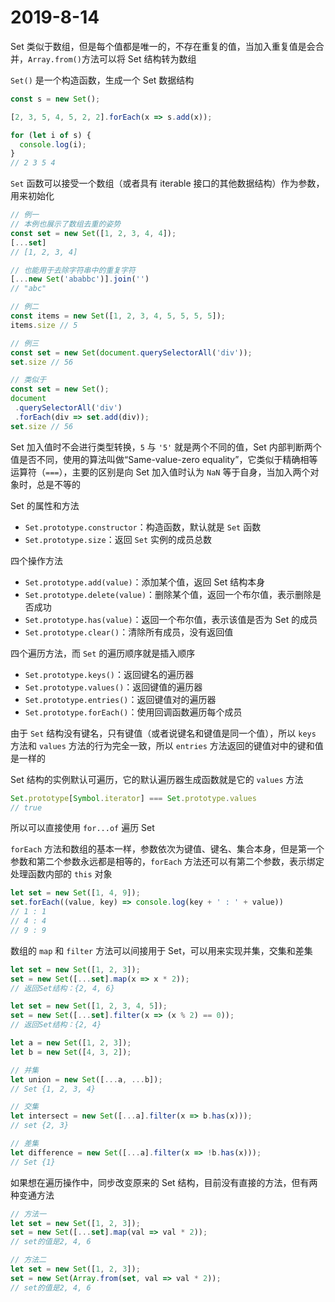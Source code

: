 # 2019-8-14

Set 类似于数组，但是每个值都是唯一的，不存在重复的值，当加入重复值是会合并，`Array.from()`方法可以将 Set 结构转为数组

`Set()` 是一个构造函数，生成一个 Set 数据结构

```JavaScript
const s = new Set();

[2, 3, 5, 4, 5, 2, 2].forEach(x => s.add(x));

for (let i of s) {
  console.log(i);
}
// 2 3 5 4
```

`Set` 函数可以接受一个数组（或者具有 iterable 接口的其他数据结构）作为参数，用来初始化

```JavaScript
// 例一
// 本例也展示了数组去重的姿势
const set = new Set([1, 2, 3, 4, 4]);
[...set]
// [1, 2, 3, 4]

// 也能用于去除字符串中的重复字符
[...new Set('ababbc')].join('')
// "abc"

// 例二
const items = new Set([1, 2, 3, 4, 5, 5, 5, 5]);
items.size // 5

// 例三
const set = new Set(document.querySelectorAll('div'));
set.size // 56

// 类似于
const set = new Set();
document
 .querySelectorAll('div')
 .forEach(div => set.add(div));
set.size // 56
```

Set 加入值时不会进行类型转换，`5` 与 `'5'` 就是两个不同的值，Set 内部判断两个值是否不同，使用的算法叫做“Same-value-zero equality”，它类似于精确相等运算符（`===`），主要的区别是向 Set 加入值时认为 `NaN` 等于自身，当加入两个对象时，总是不等的

Set 的属性和方法

- `Set.prototype.constructor`：构造函数，默认就是 `Set` 函数
- `Set.prototype.size`：返回 `Set` 实例的成员总数

四个操作方法

- `Set.prototype.add(value)`：添加某个值，返回 Set 结构本身
- `Set.prototype.delete(value)`：删除某个值，返回一个布尔值，表示删除是否成功
- `Set.prototype.has(value)`：返回一个布尔值，表示该值是否为 Set 的成员
- `Set.prototype.clear()`：清除所有成员，没有返回值

四个遍历方法，而 `Set` 的遍历顺序就是插入顺序

- `Set.prototype.keys()`：返回键名的遍历器
- `Set.prototype.values()`：返回键值的遍历器
- `Set.prototype.entries()`：返回键值对的遍历器
- `Set.prototype.forEach()`：使用回调函数遍历每个成员

由于 `Set` 结构没有键名，只有键值（或者说键名和键值是同一个值），所以 `keys` 方法和 `values` 方法的行为完全一致，所以 `entries` 方法返回的键值对中的键和值是一样的

Set 结构的实例默认可遍历，它的默认遍历器生成函数就是它的 `values` 方法

```JavaScript
Set.prototype[Symbol.iterator] === Set.prototype.values
// true
```

所以可以直接使用 `for...of` 遍历 Set

`forEach` 方法和数组的基本一样，参数依次为键值、键名、集合本身，但是第一个参数和第二个参数永远都是相等的，`forEach` 方法还可以有第二个参数，表示绑定处理函数内部的 `this` 对象

```JavaScript
let set = new Set([1, 4, 9]);
set.forEach((value, key) => console.log(key + ' : ' + value))
// 1 : 1
// 4 : 4
// 9 : 9
```

数组的 `map` 和 `filter` 方法可以间接用于 Set，可以用来实现并集，交集和差集

```JavaScript
let set = new Set([1, 2, 3]);
set = new Set([...set].map(x => x * 2));
// 返回Set结构：{2, 4, 6}

let set = new Set([1, 2, 3, 4, 5]);
set = new Set([...set].filter(x => (x % 2) == 0));
// 返回Set结构：{2, 4}

let a = new Set([1, 2, 3]);
let b = new Set([4, 3, 2]);

// 并集
let union = new Set([...a, ...b]);
// Set {1, 2, 3, 4}

// 交集
let intersect = new Set([...a].filter(x => b.has(x)));
// set {2, 3}

// 差集
let difference = new Set([...a].filter(x => !b.has(x)));
// Set {1}
```

如果想在遍历操作中，同步改变原来的 Set 结构，目前没有直接的方法，但有两种变通方法

```JavaScript
// 方法一
let set = new Set([1, 2, 3]);
set = new Set([...set].map(val => val * 2));
// set的值是2, 4, 6

// 方法二
let set = new Set([1, 2, 3]);
set = new Set(Array.from(set, val => val * 2));
// set的值是2, 4, 6
```
